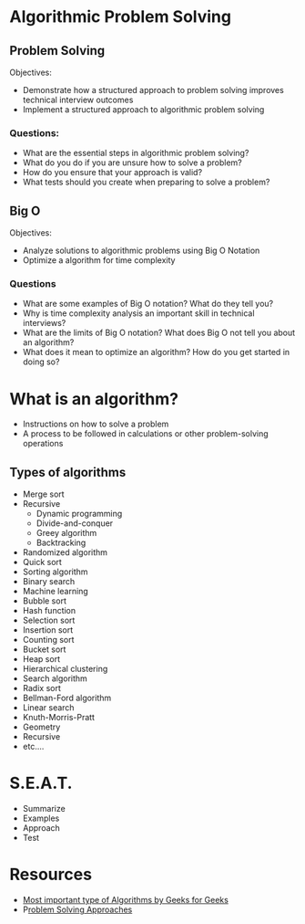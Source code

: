 # Algorithmic Problem Solving

## Problem Solving
Objectives:
* Demonstrate how a structured approach to problem solving improves technical interview outcomes
* Implement a structured approach to algorithmic problem solving

### Questions:
* What are the essential steps in algorithmic problem solving?
* What do you do if you are unsure how to solve a problem?
* How do you ensure that your approach is valid?
* What tests should you create when preparing to solve a problem?

## Big O
Objectives:
* Analyze solutions to algorithmic problems using Big O Notation 
* Optimize a algorithm for time complexity

### Questions
* What are some examples of Big O notation?  What do they tell you?
* Why is time complexity analysis an important skill in technical interviews?
* What are the limits of Big O notation?  What does Big O not tell you about an algorithm?
* What does it mean to optimize an algorithm?  How do you get started in doing so?

# What is an algorithm?
- Instructions on how to solve a problem
- A process to be followed in calculations or other problem-solving operations

## Types of algorithms
- Merge sort
- Recursive 
    - Dynamic programming
    - Divide-and-conquer
    - Greey algorithm
    - Backtracking
- Randomized algorithm
- Quick sort
- Sorting algorithm
- Binary search
- Machine learning
- Bubble sort
- Hash function
- Selection sort
- Insertion sort
- Counting sort
- Bucket sort
- Heap sort
- Hierarchical clustering
- Search algorithm
- Radix sort
- Bellman-Ford algorithm
- Linear search
- Knuth-Morris-Pratt
- Geometry
- Recursive
- etc....

# S.E.A.T.
- Summarize
- Examples
- Approach
- Test

# Resources
- [Most important type of Algorithms by Geeks for Geeks](https://www.geeksforgeeks.org/most-important-type-of-algorithms/)
- P[roblem Solving Approaches](https://drive.google.com/file/d/1FADqam7PWt2tqp1DW0j0uODTJ50Jr7AO/view)